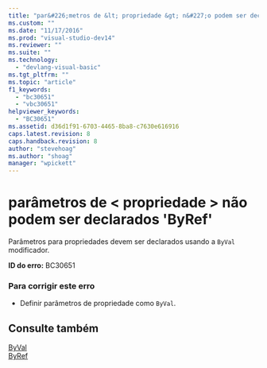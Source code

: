 ```yaml
---
title: "par&#226;metros de &lt; propriedade &gt; n&#227;o podem ser declarados &#39;ByRef&#39; | Microsoft Docs"
ms.custom: ""
ms.date: "11/17/2016"
ms.prod: "visual-studio-dev14"
ms.reviewer: ""
ms.suite: ""
ms.technology: 
  - "devlang-visual-basic"
ms.tgt_pltfrm: ""
ms.topic: "article"
f1_keywords: 
  - "bc30651"
  - "vbc30651"
helpviewer_keywords: 
  - "BC30651"
ms.assetid: d36d1f91-6703-4465-8ba8-c7630e616916
caps.latest.revision: 8
caps.handback.revision: 8
author: "stevehoag"
ms.author: "shoag"
manager: "wpickett"
---
```

# par&#226;metros de &lt; propriedade &gt; n&#227;o podem ser declarados &#39;ByRef&#39;
Parâmetros para propriedades devem ser declarados usando a `ByVal` modificador.  
  
 **ID do erro:** BC30651  
  
### Para corrigir este erro  
  
-   Definir parâmetros de propriedade como `ByVal`.  
  
## Consulte também  
 [ByVal](../../visual-basic/language-reference/modifiers/byval.md)   
 [ByRef](../../visual-basic/language-reference/modifiers/byref.md)